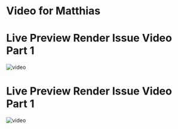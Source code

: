 # Video for Matthias




# Live Preview Render Issue Video Part 1

![video](https://github.com/FelipeRearden/videos/assets/85180696/2774ebd2-526e-484b-a4c4-10e249b03229)

# Live Preview Render Issue Video Part 1

![video](https://github.com/FelipeRearden/videos/assets/85180696/ac988a93-9f9c-4c03-b5fc-68899b20b402)
